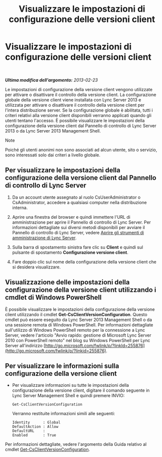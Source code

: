﻿---
title: Visualizzare le impostazioni di configurazione delle versioni client
TOCTitle: Visualizzare le impostazioni di configurazione delle versioni client
ms:assetid: c72df4e6-a889-4cb6-86f7-8334d7774c6e
ms:mtpsurl: https://technet.microsoft.com/it-it/library/JJ923062(v=OCS.15)
ms:contentKeyID: 52062262
ms.date: 08/24/2015
mtps_version: v=OCS.15
ms.translationtype: HT
---

# Visualizzare le impostazioni di configurazione delle versioni client

 

_**Ultima modifica dell'argomento:** 2013-02-23_

Le impostazioni di configurazione della versione client vengono utilizzate per attivare o disattivare il controllo della versione client. La configurazione globale della versione client viene installata con Lync Server 2013 e utilizzata per attivare o disattivare il controllo della versione client per l'intera distribuzione server. Se la configurazione globale è abilitata, tutti i criteri relativi alla versione client disponibili verranno applicati quando gli utenti tentano l'accesso. È possibile visualizzare le impostazioni della configurazione della versione client dal Pannello di controllo di Lync Server 2013 o da Lync Server 2013 Management Shell.


> [!NOTE]
> Poiché gli utenti anonimi non sono associati ad alcun utente, sito o servizio, sono interessati solo dai criteri a livello globale.



## Per visualizzare le impostazioni della configurazione della versione client dal Pannello di controllo di Lync Server

1.  Da un account utente assegnato al ruolo CsUserAdministrator o CsAdministrator, accedere a qualsiasi computer nella distribuzione interna.

2.  Aprire una finestra del browser e quindi immettere l'URL di amministrazione per aprire il Pannello di controllo di Lync Server. Per informazioni dettagliate sui diversi metodi disponibili per avviare il Pannello di controllo di Lync Server, vedere [Aprire gli strumenti di amministrazione di Lync Server](lync-server-2013-open-lync-server-administrative-tools.md).

3.  Sulla barra di spostamento sinistra fare clic su **Client** e quindi sul pulsante di spostamento **Configurazione versione client**.

4.  Fare doppio clic sul nome della configurazione della versione client che si desidera visualizzare.

## Visualizzazione delle impostazioni della configurazione della versione client utilizzando i cmdlet di Windows PowerShell

È possibile visualizzare le impostazioni della configurazione della versione client utilizzando il cmdlet **Get-CsClientVersionConfiguration**. Questo cmdlet può essere eseguito da Lync Server 2013 Management Shell o da una sessione remota di Windows PowerShell. Per informazioni dettagliate sull'utilizzo di Windows PowerShell remoto per la connessione a Lync Server, vedere l'articolo "Avvio rapido: gestione di Microsoft Lync Server 2010 con PowerShell remoto" nel blog su Windows PowerShell per Lync Server all'indirizzo [http://go.microsoft.com/fwlink/p/?linkId=255876](http://go.microsoft.com/fwlink/p/?linkid=255876).

## Per visualizzare le informazioni sulla configurazione della versione client

  - Per visualizzare informazioni su tutte le impostazioni della configurazione della versione client, digitare il comando seguente in Lync Server Management Shell e quindi premere INVIO:
    
        Get-CsClientVersionConfiguration
    
    Verranno restituite informazioni simili alle seguenti:
    
        Identity      : Global
        DefaultAction : Allow
        DefaultURL    :
        Enabled       : True

Per informazioni dettagliate, vedere l'argomento della Guida relativo al cmdlet [Get-CsClientVersionConfiguration](get-csclientversionconfiguration.md).

